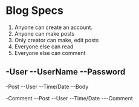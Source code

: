 # Blog Specs

1. Anyone can create an account.
2. Anyone can make posts
3. Only creator can make, edit posts
4. Everyone else can read
5. Everyone else can comment

-User
--UserName
--Password
--

-Post
--User
--Time/Date
--Body

-Comment
--Post
--User
--Time/Date
---Comment
